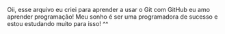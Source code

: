 Oii, esse arquivo eu criei para aprender a usar o Git com  GitHub
eu amo aprender programação! 
Meu sonho é ser uma programadora de sucesso e estou estudando muito para isso! ^^
